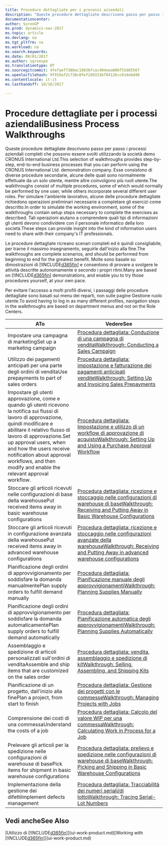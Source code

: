 ```yaml
---
title: Procedure dettagliate per i processi aziendali
description: "Queste procedure dettagliate descrivono passo per passo i processi aziendali completi che possono essere svolti utilizzando la società demo CRONUS International Ltd. Esse consistono di diverse procedure secondarie, alcune delle quali sono normalmente effettuate da un solo utente, mentre altre coinvolgono più ruoli utente. Per simulare l'ambiente lavorativo, alcune delle procedure dettagliate richiedono operazioni preliminari necessarie a completare gli esercizi come descritto. Tali operazioni aiutano a comprendere quali tipi di informazioni gli utenti devono condividere con il personale informatico della loro società."
documentationcenter: 
author: SorenGP
ms.prod: dynamics-nav-2017
ms.topic: article
ms.devlang: na
ms.tgt_pltfrm: na
ms.workload: na
ms.search.keywords: 
ms.date: 08/01/2017
ms.author: sgroespe
ms.translationtype: HT
ms.sourcegitcommit: 4fefaef7380ac10836fcac404eea006f55d8556f
ms.openlocfilehash: 9f919af2c738c0fef2d9333bf04126cc614ebd48
ms.contentlocale: it-it
ms.lasthandoff: 10/16/2017

---
```

# <a name="business-process-walkthroughs"></a><span data-ttu-id="adec7-106">Procedure dettagliate per i processi aziendali</span><span class="sxs-lookup"><span data-stu-id="adec7-106">Business Process Walkthroughs</span></span>
<span data-ttu-id="adec7-107">Queste procedure dettagliate descrivono passo per passo i processi aziendali completi che possono essere svolti utilizzando la società demo CRONUS International Ltd.</span><span class="sxs-lookup"><span data-stu-id="adec7-107">This selection of walkthroughs provides step-by-step, end-to-end business processes that you can perform using the CRONUS International Ltd. demonstration company.</span></span> <span data-ttu-id="adec7-108">Esse consistono di diverse procedure secondarie, alcune delle quali sono normalmente effettuate da un solo utente, mentre altre coinvolgono più ruoli utente.</span><span class="sxs-lookup"><span data-stu-id="adec7-108">The walkthroughs consist of multiple procedures, some of which would normally be performed by one user, while others incorporate several different user roles.</span></span> <span data-ttu-id="adec7-109">Per simulare l'ambiente lavorativo, alcune delle procedure dettagliate richiedono operazioni preliminari necessarie a completare gli esercizi come descritto.</span><span class="sxs-lookup"><span data-stu-id="adec7-109">In order to simulate the working environment, some of the walkthroughs contain setup steps necessary to complete the exercises as described.</span></span> <span data-ttu-id="adec7-110">Tali operazioni aiutano a comprendere quali tipi di informazioni gli utenti devono condividere con il personale informatico della loro società.</span><span class="sxs-lookup"><span data-stu-id="adec7-110">These steps can provide insight into the kind of information users need to share with their company's IT professionals.</span></span>  

 <span data-ttu-id="adec7-111">Le procedure dettagliate ricreano scenari completi ed è quindi consigliabile, per trarne il massimo insegnamento, seguirle dall'inizio alla fine.</span><span class="sxs-lookup"><span data-stu-id="adec7-111">The walkthroughs are complete scenarios, and should be performed from beginning to end for the greatest benefit.</span></span> <span data-ttu-id="adec7-112">Molte sono basate su dimostrazioni di [!INCLUDE[d365fin](includes/d365fin_md.md)] e consentono di provare a svolgere le attività descritte autonomamente e secondo i propri ritmi.</span><span class="sxs-lookup"><span data-stu-id="adec7-112">Many are based on [!INCLUDE[d365fin](includes/d365fin_md.md)] demonstrations, and enable you to try those procedures yourself, at your own pace.</span></span>  

 <span data-ttu-id="adec7-113">Per evitare l'accesso a molti profili diversi, i passaggi delle procedure dettagliate sono basati sui menu dei reparti, non sulle pagine Gestione ruolo utente.</span><span class="sxs-lookup"><span data-stu-id="adec7-113">To avoid having to log in as many different profiles, navigation steps in the walkthroughs are based on department menus and not on the Role Centers.</span></span>  

|<span data-ttu-id="adec7-114">A</span><span class="sxs-lookup"><span data-stu-id="adec7-114">To</span></span>|<span data-ttu-id="adec7-115">Vedere</span><span class="sxs-lookup"><span data-stu-id="adec7-115">See</span></span>|  
|--------|---------|  
|<span data-ttu-id="adec7-116">Impostare una campagna di marketing</span><span class="sxs-lookup"><span data-stu-id="adec7-116">Set up a marketing campaign</span></span>|[<span data-ttu-id="adec7-117">Procedura dettagliata: Conduzione di una campagna di vendita</span><span class="sxs-lookup"><span data-stu-id="adec7-117">Walkthrough: Conducting a Sales Campaign</span></span>](walkthrough-conducting-a-sales-campaign.md)|  
|<span data-ttu-id="adec7-118">Utilizzo dei pagamenti anticipati per una parte degli ordini di vendita</span><span class="sxs-lookup"><span data-stu-id="adec7-118">Use prepayments to part of sales orders</span></span>|[<span data-ttu-id="adec7-119">Procedura dettagliata: impostazione e fatturazione dei pagamenti anticipati vendite</span><span class="sxs-lookup"><span data-stu-id="adec7-119">Walkthrough: Setting Up and Invoicing Sales Prepayments</span></span>](walkthrough-setting-up-and-invoicing-sales-prepayments.md)|  
|<span data-ttu-id="adec7-120">Impostare gli utenti approvazione, come e quando gli utenti ricevono la notifica sui flussi di lavoro di approvazione, quindi modificare e abilitare il relativo flusso di lavoro di approvazione.</span><span class="sxs-lookup"><span data-stu-id="adec7-120">Set up approval users, when and how the users receive notification about approval workflows, and then modify and enable the relevant approval workflow.</span></span>|[<span data-ttu-id="adec7-121">Procedura dettagliata: Impostazione e utilizzo di un workflow di approvazione di acquisto</span><span class="sxs-lookup"><span data-stu-id="adec7-121">Walkthrough: Setting Up and Using a Purchase Approval Workflow</span></span>](walkthrough-setting-up-and-using-a-purchase-approval-workflow.md)|  
|<span data-ttu-id="adec7-122">Stoccare gli articoli ricevuti nelle configurazioni di base della warehouse</span><span class="sxs-lookup"><span data-stu-id="adec7-122">Put received items away in basic warehouse configurations</span></span>|[<span data-ttu-id="adec7-123">Procedura dettagliata: ricezione e stoccaggio nelle configurazioni di warehouse di base</span><span class="sxs-lookup"><span data-stu-id="adec7-123">Walkthrough: Receiving and Putting Away in Basic Warehouse Configurations</span></span>](walkthrough-receiving-and-putting-away-in-basic-warehousing.md)|  
|<span data-ttu-id="adec7-124">Stoccare gli articoli ricevuti in configurazione avanzata della warehouse</span><span class="sxs-lookup"><span data-stu-id="adec7-124">Put received items away in advanced warehouse configurations</span></span>|[<span data-ttu-id="adec7-125">Procedura dettagliata: ricezione e stoccaggio nelle configurazioni avanzate della warehouse</span><span class="sxs-lookup"><span data-stu-id="adec7-125">Walkthrough: Receiving and Putting Away in advanced warehouse configurations</span></span>](walkthrough-receiving-and-putting-away-in-advanced-warehousing.md)|  
|<span data-ttu-id="adec7-126">Pianificazione degli ordini di approvvigionamento per soddisfare la domanda manualmente</span><span class="sxs-lookup"><span data-stu-id="adec7-126">Plan supply orders to fulfill demand manually</span></span>|[<span data-ttu-id="adec7-127">Procedura dettagliata: Pianificazione manuale degli approvvigionamenti</span><span class="sxs-lookup"><span data-stu-id="adec7-127">Walkthrough: Planning Supplies Manually</span></span>](walkthrough-planning-supplies-manually.md)|  
|<span data-ttu-id="adec7-128">Pianificazione degli ordini di approvvigionamento per soddisfare la domanda automaticamente</span><span class="sxs-lookup"><span data-stu-id="adec7-128">Plan supply orders to fulfill demand automatically</span></span>|[<span data-ttu-id="adec7-129">Procedura dettagliata: Pianificazione automatica degli approvvigionamenti</span><span class="sxs-lookup"><span data-stu-id="adec7-129">Walkthrough: Planning Supplies Automatically</span></span>](walkthrough-planning-supplies-automatically.md)|  
|<span data-ttu-id="adec7-130">Assemblaggio e spedizione di articoli personalizzati sull'ordini di vendita</span><span class="sxs-lookup"><span data-stu-id="adec7-130">Assemble and ship items that are customized on the sales order</span></span>|[<span data-ttu-id="adec7-131">Procedura dettagliata: vendita, assemblaggio e spedizione di kit</span><span class="sxs-lookup"><span data-stu-id="adec7-131">Walkthrough: Selling, Assembling, and Shipping Kits</span></span>](walkthrough-selling-assembling-and-shipping-kits.md)|  
|<span data-ttu-id="adec7-132">Pianificazione di un progetto, dall'inizio alla fine</span><span class="sxs-lookup"><span data-stu-id="adec7-132">Plan a project, from start to finish</span></span>|[<span data-ttu-id="adec7-133">Procedura dettagliata: Gestione dei progetti con le commesse</span><span class="sxs-lookup"><span data-stu-id="adec7-133">Walkthrough: Managing Projects with Jobs</span></span>](walkthrough-managing-projects-with-jobs.md)|  
|<span data-ttu-id="adec7-134">Comprensione dei costi di una commessa</span><span class="sxs-lookup"><span data-stu-id="adec7-134">Understand the costs of a job</span></span>|[<span data-ttu-id="adec7-135">Procedura dettagliata: Calcolo del valore WIP per una commessa</span><span class="sxs-lookup"><span data-stu-id="adec7-135">Walkthrough: Calculating Work in Process for a Job</span></span>](walkthrough-calculating-work-in-process-for-a-job.md)|  
|<span data-ttu-id="adec7-136">Prelevare gli articoli per la spedizione nelle configurazioni di warehouse di base</span><span class="sxs-lookup"><span data-stu-id="adec7-136">Pick items for shipment in basic warehouse configurations</span></span>|[<span data-ttu-id="adec7-137">Procedura dettagliata: prelievo e spedizione nelle configurazioni di warehouse di base</span><span class="sxs-lookup"><span data-stu-id="adec7-137">Walkthrough: Picking and Shipping in Basic Warehouse Configurations</span></span>](walkthrough-picking-and-shipping-in-basic-warehousing.md)|  
|<span data-ttu-id="adec7-138">Implementazione della gestione dei difetti</span><span class="sxs-lookup"><span data-stu-id="adec7-138">Implement defects management</span></span>|[<span data-ttu-id="adec7-139">Procedura dettagliata: Tracciabilità dei numeri seriali/di lotto</span><span class="sxs-lookup"><span data-stu-id="adec7-139">Walkthrough: Tracing Serial-Lot Numbers</span></span>](walkthrough-tracing-serial-lot-numbers.md)|  

## <a name="see-also"></a><span data-ttu-id="adec7-140">Vedi anche</span><span class="sxs-lookup"><span data-stu-id="adec7-140">See Also</span></span>
<span data-ttu-id="adec7-141">[Utilizzo di [!INCLUDE[d365fin](includes/d365fin_md.md)]](ui-work-product.md)</span><span class="sxs-lookup"><span data-stu-id="adec7-141">[Working with [!INCLUDE[d365fin](includes/d365fin_md.md)]](ui-work-product.md)</span></span>  

